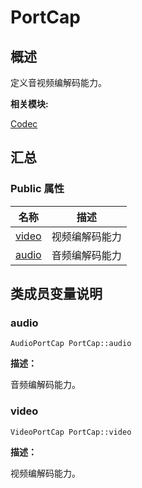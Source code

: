 # PortCap


## **概述**

定义音视频编解码能力。

**相关模块:**

[Codec](codec.md)


## **汇总**


### Public 属性

  | 名称 | 描述 | 
| -------- | -------- |
| [video](#video) | 视频编解码能力 | 
| [audio](#audio) | 音频编解码能力 | 


## **类成员变量说明**


### audio

  
```
AudioPortCap PortCap::audio
```

**描述：**

音频编解码能力。


### video

  
```
VideoPortCap PortCap::video
```

**描述：**

视频编解码能力。
